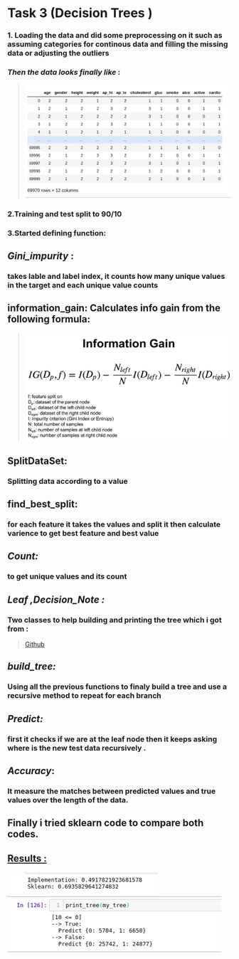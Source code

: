 # Task 3 (Decision Trees )
### 1. Loading the data and did some preprocessing on it such as assuming categories for continous data and filling the missing data or adjusting the outliers

### *Then the data looks finally like* :
 > ![alt text](1.png)
### 2.Training and test split to 90/10 
### 3.Started defining function:
## *Gini_impurity* :
### takes lable and label index, it counts how many unique values in the target and each unique value counts
## information_gain: Calculates info gain from the following formula:
> ![alt text](2.png)


## SplitDataSet:
### Splitting data according to a value
## find_best_split:
### for each feature it takes the values and split it then calculate varience to get best feature and best value 
## *Count:*
### to get unique values and its count
## *Leaf ,Decision_Note :*
### Two classes to help building and printing the tree which i got from :
> [Github](linkhttps://github.com/random-forests/tutorials/blob/master/decision_tree.ipynb)
## *build_tree:*
### Using all the previous functions to finaly build a tree and use a recursive method to repeat for each branch
## *Predict:*
### first it checks if we are at the leaf node then it keeps asking where is the new test data recursively .
## *Accuracy*:
### It measure the matches between predicted values and true values over the length of the data.

## Finally i tried sklearn code to compare both codes.

## <u>Results : <u>
![alt text](3.png)
![alt text](4.png)